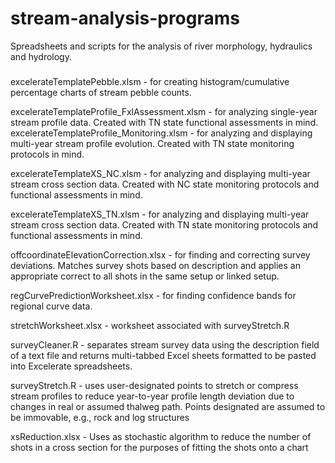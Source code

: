 # stream-analysis-programs

Spreadsheets and scripts for the analysis of river morphology, hydraulics and hydrology.
###
excelerateTemplatePebble.xlsm - for creating histogram/cumulative percentage charts of stream pebble counts.

excelerateTemplateProfile_FxlAssessment.xlsm	- for analyzing single-year stream profile data. Created with TN state functional assessments in mind.
excelerateTemplateProfile_Monitoring.xlsm - for analyzing and displaying multi-year stream profile evolution. Created with TN state monitoring protocols in mind.

excelerateTemplateXS_NC.xlsm	- for analyzing and displaying multi-year stream cross section data. Created with NC state monitoring protocols and functional assessments in mind.

excelerateTemplateXS_TN.xlsm - for analyzing and displaying multi-year stream cross section data. Created with TN state monitoring protocols and functional assessments in mind.

offcoordinateElevationCorrection.xlsx	- for finding and correcting survey deviations. Matches survey shots based on description and applies an appropriate correct to all shots in the same setup or linked setup.

regCurvePredictionWorksheet.xlsx	- for finding confidence bands for regional curve data.

stretchWorksheet.xlsx	- worksheet associated with surveyStretch.R

surveyCleaner.R	- separates stream survey data using the description field of a text file and returns multi-tabbed Excel sheets formatted to be pasted into Excelerate spreadsheets.

surveyStretch.R	- uses user-designated points to stretch or compress stream profiles to reduce year-to-year profile length deviation due to changes in real or assumed thalweg path. Points designated are assumed to be immovable, e.g., rock and log structures

xsReduction.xlsx - Uses as stochastic algorithm to reduce the number of shots in a cross section for the purposes of fitting the shots onto a chart
